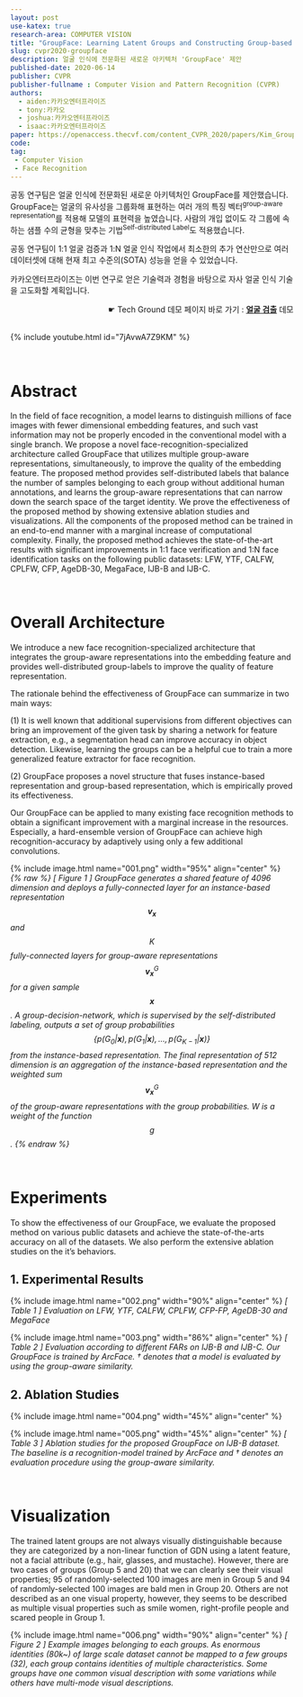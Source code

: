 ```yaml
---
layout: post
use-katex: true
research-area: COMPUTER VISION
title: "GroupFace: Learning Latent Groups and Constructing Group-based Representations for Face Recognition"
slug: cvpr2020-groupface
description: 얼굴 인식에 전문화된 새로운 아키텍처 'GroupFace' 제안
published-date: 2020-06-14
publisher: CVPR
publisher-fullname : Computer Vision and Pattern Recognition (CVPR)
authors:
  - aiden:카카오엔터프라이즈
  - tony:카카오
  - joshua:카카오엔터프라이즈
  - isaac:카카오엔터프라이즈
paper: https://openaccess.thecvf.com/content_CVPR_2020/papers/Kim_GroupFace_Learning_Latent_Groups_and_Constructing_Group-Based_Representations_for_Face_CVPR_2020_paper.pdf
code:
tag:
 - Computer Vision
 - Face Recognition
---
```


공동 연구팀은 얼굴 인식에 전문화된 새로운 아키텍처인 GroupFace를 제안했습니다. GroupFace는 얼굴의 유사성을 그룹화해 표현하는 여러 개의 특징 벡터<sup>group-aware representation</sup>를 적용해 모델의 표현력을 높였습니다. 사람의 개입 없이도 각 그룹에 속하는 샘플 수의 균형을 맞추는 기법<sup>Self-distributed Label</sup>도 적용했습니다.

공동 연구팀이 1:1 얼굴 검증과 1:N 얼굴 인식 작업에서 최소한의 추가 연산만으로 여러 데이터셋에 대해 현재 최고 수준의(SOTA) 성능을 얻을 수 있었습니다.

카카오엔터프라이즈는 이번 연구로 얻은 기술력과 경험을 바탕으로 자사 얼굴 인식 기술을 고도화할 계획입니다.

<div style="text-align: right">☛ Tech Ground 데모 페이지 바로 가기 : <b><a href="https://labs.kakaoi.ai/facedetection">얼굴 검출</a></b> 데모</div>

<br/>

{% include youtube.html id="7jAvwA7Z9KM" %}

<br/>

# Abstract

In the field of face recognition, a model learns to distinguish millions of face images with fewer dimensional embedding features, and such vast information may not be properly encoded in the conventional model with a single branch. We propose a novel face-recognition-specialized architecture called GroupFace that utilizes multiple group-aware representations, simultaneously, to improve the quality of the embedding feature. The proposed method provides self-distributed labels that balance the number of samples belonging to each group without additional human annotations, and learns the group-aware representations that can narrow down the search space of the target identity. We prove the effectiveness of the proposed method by showing extensive ablation studies and visualizations. All the components of the proposed method can be trained in an end-to-end manner with a marginal increase of computational complexity. Finally, the proposed method achieves the state-of-the-art results with significant improvements in 1:1 face verification and 1:N face identification tasks on the following public datasets: LFW, YTF, CALFW, CPLFW, CFP, AgeDB-30, MegaFace, IJB-B and IJB-C.

<br/>

# Overall Architecture

We introduce a new face recognition-specialized architecture that integrates the group-aware representations into the embedding feature and provides well-distributed group-labels to improve the quality of feature representation.

The rationale behind the effectiveness of GroupFace can summarize in two main ways:

(1) It is well known that additional supervisions from different objectives can bring an improvement of the given task by sharing a network for feature extraction, e.g., a segmentation head can improve accuracy in object detection. Likewise, learning the groups can be a helpful cue to train a more generalized feature extractor for face recognition.

(2) GroupFace proposes a novel structure that fuses instance-based representation and group-based representation, which is empirically proved its effectiveness.

Our GroupFace can be applied to many existing face recognition methods to obtain a significant improvement with a marginal increase in the resources. Especially, a hard-ensemble version of GroupFace can achieve high recognition-accuracy by adaptively using only a few additional convolutions.

{% include image.html name="001.png" width="95%" align="center" %}
<em>{% raw %} [ Figure 1 ] GroupFace generates a shared feature of 4096 dimension and deploys a fully-connected layer for an instance-based representation $$\mathbf{v}_{\mathbf{x}}$$ and $$K$$ fully-connected layers for group-aware representations $$\mathbf{v}_{\mathbf{x}}^{{G}}$$ for a given sample $$\mathbf{x}$$. A group-decision-network, which is supervised by the self-distributed labeling, outputs a set of group probabilities $$\left\{ p(G_0\vert\mathbf{x}), p(G_1\vert\mathbf{x}), ..., p(G_{K-1}\vert\mathbf{x}) \right\} $$ from the instance-based representation. The final representation of 512 dimension is an aggregation of the instance-based representation and the weighted sum $$\mathbf{v}_{\mathbf{x}}^{{G}}$$ of the group-aware representations with the group probabilities. W is a weight of the function $$ g $$.  {% endraw %}
</em>

<br/>

# Experiments

To show the effectiveness of our GroupFace, we evaluate the proposed method on various public datasets and achieve the state-of-the-arts accuracy on all of the datasets. We also perform the extensive ablation studies on the it’s behaviors.

## 1. Experimental Results

{% include image.html name="002.png" width="90%" align="center" %}
<em class="center">[ Table 1 ] Evaluation on LFW, YTF, CALFW, CPLFW, CFP-FP, AgeDB-30 and MegaFace</em>

{% include image.html name="003.png" width="86%" align="center" %}
<em>[ Table 2 ] Evaluation according to different FARs on IJB-B and IJB-C. Our GroupFace is trained by ArcFace. † denotes that a model is evaluated by using the group-aware similarity.</em>

## 2. Ablation Studies

{% include image.html name="004.png" width="45%" align="center" %}

{% include image.html name="005.png" width="45%" align="center" %}
<em>[ Table 3 ] Ablation studies for the proposed GroupFace on IJB-B dataset. The baseline is a recognition-model trained by ArcFace and † denotes an evaluation procedure using the group-aware similarity.</em>

<br/>

# Visualization

The trained latent groups are not always visually distinguishable because they are categorized by a non-linear function of GDN using a latent feature, not a facial attribute (e.g., hair, glasses, and mustache). However, there are two cases of groups (Group 5 and 20) that we can clearly see their visual properties; 95 of randomly-selected 100 images are men in Group 5 and 94 of randomly-selected 100 images are bald men in Group 20. Others are not described as an one visual property, however, they seems to be described as multiple visual properties such as smile women, right-profile people and scared people in Group 1.

{% include image.html name="006.png" width="90%" align="center" %}
<em>[ Figure 2 ] Example images belonging to each groups. As enormous identities (80k~) of large scale dataset cannot be mapped to a few groups (32), each group contains identities of multiple characteristics. Some groups have one common visual description with some variations while others have multi-mode visual descriptions.</em>
